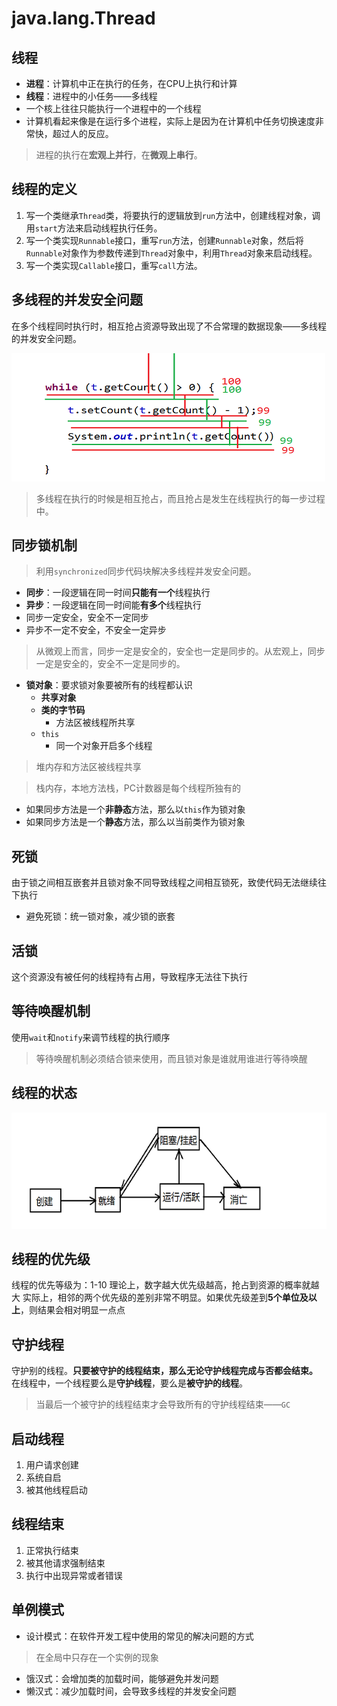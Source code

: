 # java.lang.Thread

## 线程

* **进程**：计算机中正在执行的任务，在CPU上执行和计算
* **线程**：进程中的小任务——多线程
* 一个核上往往只能执行一个进程中的一个线程
* 计算机看起来像是在运行多个进程，实际上是因为在计算机中任务切换速度非常快，超过人的反应。

> 进程的执行在**宏观上并行**，在**微观上串行**。

## 线程的定义

1. 写一个类继承`Thread`类，将要执行的逻辑放到`run`方法中，创建线程对象，调用`start`方法来启动线程执行任务。
2. 写一个类实现`Runnable`接口，重写`run`方法，创建`Runnable`对象，然后将`Runnable`对象作为参数传递到`Thread`对象中，利用`Thread`对象来启动线程。
3. 写一个类实现`Callable`接口，重写`call`方法。

## 多线程的并发安全问题

在多个线程同时执行时，相互抢占资源导致出现了不合常理的数据现象——多线程的并发安全问题。

![](多线程并发.png)

> 多线程在执行的时候是相互抢占，而且抢占是发生在线程执行的每一步过程中。

## 同步锁机制

> 利用`synchronized`同步代码块解决多线程并发安全问题。

* **同步**：一段逻辑在同一时间**只能有一个**线程执行
* **异步**：一段逻辑在同一时间能**有多个**线程执行
* 同步一定安全，安全不一定同步
* 异步不一定不安全，不安全一定异步

> 从微观上而言，同步一定是安全的，安全也一定是同步的。从宏观上，同步一定是安全的，安全不一定是同步的。

* **锁对象**：要求锁对象要被所有的线程都认识
    * **共享对象**
    * **类的字节码**
        * 方法区被线程所共享
    * `this`
        * 同一个对象开启多个线程

> 堆内存和方法区被线程共享

> 栈内存，本地方法栈，PC计数器是每个线程所独有的

* 如果同步方法是一个**非静态**方法，那么以`this`作为锁对象
* 如果同步方法是一个**静态**方法，那么以当前类作为锁对象

## 死锁

由于锁之间相互嵌套并且锁对象不同导致线程之间相互锁死，致使代码无法继续往下执行

* 避免死锁：统一锁对象，减少锁的嵌套

## 活锁

这个资源没有被任何的线程持有占用，导致程序无法往下执行

## 等待唤醒机制

使用`wait`和`notify`来调节线程的执行顺序

> 等待唤醒机制必须结合锁来使用，而且锁对象是谁就用谁进行等待唤醒

## 线程的状态

![](线程的状态.png)

## 线程的优先级

线程的优先等级为：1-10
理论上，数字越大优先级越高，抢占到资源的概率就越大
实际上，相邻的两个优先级的差别非常不明显。如果优先级差到**5个单位及以上**，则结果会相对明显一点点

## 守护线程

守护别的线程。**只要被守护的线程结束，那么无论守护线程完成与否都会结束。**
在线程中，一个线程要么是**守护线程**，要么是**被守护的线程**。

> 当最后一个被守护的线程结束才会导致所有的守护线程结束——`GC`

## 启动线程

1. 用户请求创建
2. 系统自启
3. 被其他线程启动

## 线程结束

1. 正常执行结束
2. 被其他请求强制结束
3. 执行中出现异常或者错误

## 单例模式

* 设计模式：在软件开发工程中使用的常见的解决问题的方式

> 在全局中只存在一个实例的现象

* 饿汉式：会增加类的加载时间，能够避免并发问题
* 懒汉式：减少加载时间，会导致多线程的并发安全问题
